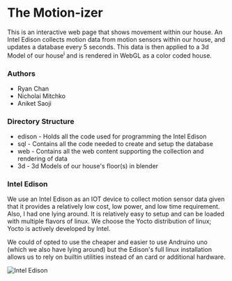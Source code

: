 # The Motion-izer

This is an interactive web page that shows movement within our house. An Intel Edison collects motion data from motion sensors within our house, and updates a database every 5 seconds.
This data is then applied to a 3d Model of our house<sup>i</sup> and is rendered in WebGL as a color coded house.  

### Authors

* Ryan Chan
* Nicholai Mitchko
* Aniket Saoji

### Directory Structure

* edison - Holds all the code used for programming the Intel Edison
* sql - Contains all the code needed to create and setup the database
* web - Contains all the web content supporting the collection and rendering of data
* 3d  - 3d Models of our house's floor(s) in blender

### Intel Edison

We use an Intel Edison as an IOT device to collect motion sensor data given that it provides a relatively low cost, low power, and low time requirement. Also, I had one lying around. It is relatively easy to setup and can be loaded with multiple flavors of linux. We choose the Yocto distribution of linux; Yocto is actively developed by Intel.

We could of opted to use the cheaper and easier to use Andruino uno (which we also have lying around) but the Edison's full linux installation allows us to rely on builtin utilities instead of an card or additional hardware.

![Intel Edison](https://software.intel.com/sites/default/files/managed/b6/0c/iot_TEMP_edisonboard.png)